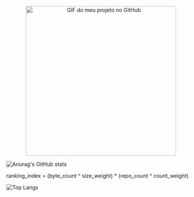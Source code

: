 <p align="center">
  <img src="https://user-images.githubusercontent.com/74038190/225813708-98b745f2-7d22-48cf-9150-083f1b00d6c9.gif" alt="GIF do meu projeto no GitHub" height="400px" />
</p>

![Anurag's GitHub stats](https://github-readme-stats.vercel.app/api?username=DevByronKing&show_icons=true)

ranking_index = (byte_count ^ size_weight) * (repo_count ^ count_weight)

![Top Langs](https://github-readme-stats.vercel.app/api/top-langs/?username=ByronDevKinga&size_weight=0.5&count_weight=0.5)
